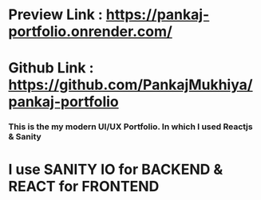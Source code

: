 #  Preview Link :   https://pankaj-portfolio.onrender.com/


#  Github Link :    https://github.com/PankajMukhiya/pankaj-portfolio

### This is the my modern UI/UX Portfolio. In which I used Reactjs & Sanity

# I use SANITY IO for BACKEND   & REACT for FRONTEND
